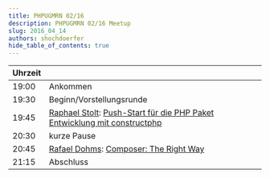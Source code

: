 ```yaml
---
title: PHPUGMRN 02/16
description: PHPUGMRN 02/16 Meetup
slug: 2016_04_14
authors: shochdoerfer
hide_table_of_contents: true
---
```


| Uhrzeit |                                                                                                                                                                                                   | 
|---------|---------------------------------------------------------------------------------------------------------------------------------------------------------------------------------------------------|
| 19:00   | Ankommen                                                                                                                                                                                          |
| 19:30   | Beginn/Vorstellungsrunde                                                                                                                                                                          |
| 19:45   | [Raphael Stolt](https://twitter.com/raphaelstolt): [Push-Start für die PHP Paket Entwicklung mit constructphp](https://speakerdeck.com/raphaelstolt/construct-push-start-php-package-development) |
| 20:30   | kurze Pause                                                                                                                                                                                       |
| 20:45   | [Rafael Dohms](phpc.social/@rdohms): [Composer: The Right Way](https://www.slideshare.net/rdohms/composer-the-right-way-phpugmrn)                                                                                                                                  |
| 21:15   | Abschluss                                                                                                                                                                                         |

